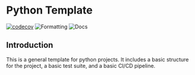 # Python Template

[![codecov](https://codecov.io/gh/SimonLeiner/python_template/graph/badge.svg?token=FYBFTW7BKB)](https://codecov.io/gh/SimonLeiner/python_template)
![Formatting](https://github.com/SimonLeiner/python_template/actions/workflows/ruff.yml/badge.svg)
![Docs](https://github.com/SimonLeiner/python_template/actions/workflows/build-docs.yml/badge.svg)

## Introduction

This is a general template for python projects. It includes a basic structure for the project, a basic test suite, and a basic CI/CD pipeline.


